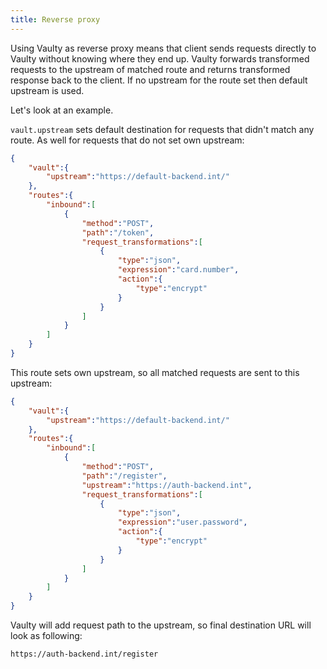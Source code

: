 ```yaml
---
title: Reverse proxy
---
```


Using Vaulty as reverse proxy means that client sends requests directly to Vaulty without knowing where they end up. Vaulty forwards transformed requests to the upstream of matched route and returns transformed response back to the client. If no upstream for the route set then default upstream is used.

Let's look at an example.

`vault.upstream` sets default destination for requests that didn't match any route. As well for requests that do not set own upstream:

```json
{
    "vault":{
        "upstream":"https://default-backend.int/"
    },
    "routes":{
        "inbound":[
            {
                "method":"POST",
                "path":"/token",
                "request_transformations":[
                    {
                        "type":"json",
                        "expression":"card.number",
                        "action":{
                            "type":"encrypt"
                        }
                    }
                ]
            }
        ]
    }
}
```

This route sets own upstream, so all matched requests are sent to this upstream:

```json
{
    "vault":{
        "upstream":"https://default-backend.int/"
    },
    "routes":{
        "inbound":[
            {
                "method":"POST",
                "path":"/register",
                "upstream":"https://auth-backend.int",
                "request_transformations":[
                    {
                        "type":"json",
                        "expression":"user.password",
                        "action":{
                            "type":"encrypt"
                        }
                    }
                ]
            }
        ]
    }
}
```

Vaulty will add request path to the upstream, so final destination URL will look as following:

```
https://auth-backend.int/register
```
